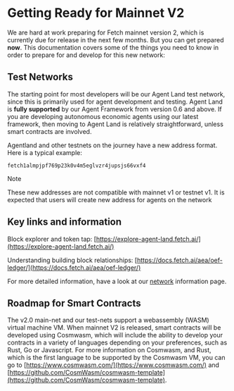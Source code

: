 # Getting Ready for Mainnet V2

We are hard at work preparing for Fetch mainnet version 2, which is currently due for release in the next few months. But you can get prepared __now__. This documentation covers some of the things you need to know in order to prepare for and develop for this new network:

## Test Networks

The starting point for most developers will be our Agent Land test network, since this is primarily used for agent development and testing. Agent Land is **fully supported** by our Agent Framework from version 0.6 and above. If you are developing autonomous economic agents using our latest framework, then moving to Agent Land is relatively straightforward, unless smart contracts are involved.

Agentland and other testnets on the journey have a new address format. Here is a typical example:

```text
fetch1almpjpf769p23k0v4m5eglvzr4jupsjs66vxf4
```

<div class="admonition note">
  <p class="admonition-title">Note</p>
  <p>These new addresses are not compatible with mainnet v1 or testnet v1. It is expected that users will create new address for agents on the network</p>
</div>

## Key links and information

Block explorer and token tap: [https://explore-agent-land.fetch.ai/](https://explore-agent-land.fetch.ai/)

Understanding building block relationships: [https://docs.fetch.ai/aea/oef-ledger/](https://docs.fetch.ai/aea/oef-ledger/)

For more detailed information, have a look at our [network](./networks/) information page.

## Roadmap for Smart Contracts

The v2.0 main-net and our test-nets support a webassembly (WASM) virtual machine VM. When mainnet V2 is released, smart contracts will be developed using Cosmwasm, which will include the ability to develop your contracts in a variety of languages depending on your preferences, such as Rust, Go or Javascript. For more information on Cosmwasm, and Rust, which is the first language to be supported by the Cosmwasm VM, you can go to [https://www.cosmwasm.com/](https://www.cosmwasm.com/) and [https://github.com/CosmWasm/cosmwasm-template](https://github.com/CosmWasm/cosmwasm-template).

